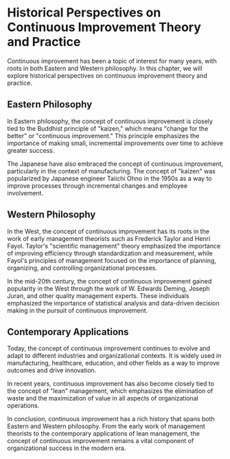 Historical Perspectives on Continuous Improvement Theory and Practice
========================================================================================================================

Continuous improvement has been a topic of interest for many years, with roots in both Eastern and Western philosophy. In this chapter, we will explore historical perspectives on continuous improvement theory and practice.

Eastern Philosophy
------------------

In Eastern philosophy, the concept of continuous improvement is closely tied to the Buddhist principle of "kaizen," which means "change for the better" or "continuous improvement." This principle emphasizes the importance of making small, incremental improvements over time to achieve greater success.

The Japanese have also embraced the concept of continuous improvement, particularly in the context of manufacturing. The concept of "kaizen" was popularized by Japanese engineer Taiichi Ohno in the 1950s as a way to improve processes through incremental changes and employee involvement.

Western Philosophy
------------------

In the West, the concept of continuous improvement has its roots in the work of early management theorists such as Frederick Taylor and Henri Fayol. Taylor's "scientific management" theory emphasized the importance of improving efficiency through standardization and measurement, while Fayol's principles of management focused on the importance of planning, organizing, and controlling organizational processes.

In the mid-20th century, the concept of continuous improvement gained popularity in the West through the work of W. Edwards Deming, Joseph Juran, and other quality management experts. These individuals emphasized the importance of statistical analysis and data-driven decision making in the pursuit of continuous improvement.

Contemporary Applications
-------------------------

Today, the concept of continuous improvement continues to evolve and adapt to different industries and organizational contexts. It is widely used in manufacturing, healthcare, education, and other fields as a way to improve outcomes and drive innovation.

In recent years, continuous improvement has also become closely tied to the concept of "lean" management, which emphasizes the elimination of waste and the maximization of value in all aspects of organizational operations.

In conclusion, continuous improvement has a rich history that spans both Eastern and Western philosophy. From the early work of management theorists to the contemporary applications of lean management, the concept of continuous improvement remains a vital component of organizational success in the modern era.
